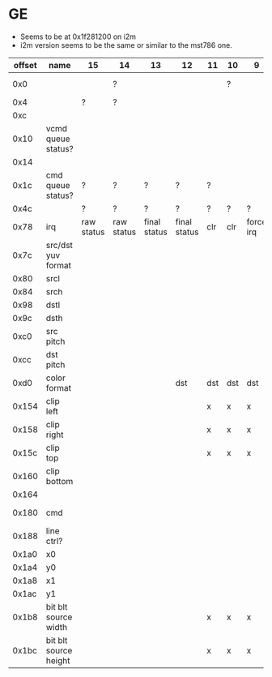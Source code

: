 # GE

- Seems to be at 0x1f281200 on i2m
- i2m version seems to be the same or similar to the mst786 one.

| offset | name                  | 15         | 14         | 13           | 12           | 11  | 10  | 9         | 8         | 7    | 6       | 5 | 4 | 3   | 2            | 1   | 0        | notes        |
|--------|-----------------------|------------|------------|--------------|--------------|-----|-----|-----------|-----------|------|---------|---|---|-----|--------------|-----|----------|--------------|
| 0x0    |                       |            | ?          |              |              |     | ?   |           |           |      |         |   |   |     | alpha blend? |     | enable   |              |
| 0x4    |                       | ?          | ?          |              |              |     |     |           |           |      |         |   |   |     |              | ?   | ?        |              |
| 0xc    |                       |            |            |              |              |     |     |           |           |      |         |   |   | ?   | ?            |     | ?        |              |
| 0x10   | vcmd queue status?    |            |            |              |              |     |     |           |           |      |         |   |   |     |              |     |          |              |
| 0x14   |                       |            |            |              |              |     |     |           |           | ?    |         | ? | ? |     | ?            | ?   |          |              |
| 0x1c   | cmd queue status?     | ?          | ?          | ?            | ?            | ?   |     |           |           | ?    | ?       | ? | ? | ?   |              |     | GE busy? |              |
| 0x4c   |                       | ?          | ?          | ?            | ?            | ?   | ?   | ?         | ?         | ?    | ?       | ? | ? | ?   | ?            | ?   | ?        |              |
| 0x78   | irq                   | raw status | raw status | final status | final status | clr | clr | force irq | force irq | mask | mask    |   |   |     |              |     |          |              |
| 0x7c   | src/dst yuv format    |            |            |              |              |     |     |           |           |      |         |   |   |     |              |     |          |              |
| 0x80   | srcl                  |            |            |              |              |     |     |           |           |      |         |   |   |     |              |     |          |              |
| 0x84   | srch                  |            |            |              |              |     |     |           |           |      |         |   |   |     |              |     |          |              |
| 0x98   | dstl                  |            |            |              |              |     |     |           |           |      |         |   |   |     |              |     |          |              |
| 0x9c   | dsth                  |            |            |              |              |     |     |           |           |      |         |   |   |     |              |     |          |              |
| 0xc0   | src pitch             |            |            |              |              |     |     |           |           |      |         |   |   |     |              |     |          |              |
| 0xcc   | dst pitch             |            |            |              |              |     |     |           |           |      |         |   |   |     |              |     |          |              |
| 0xd0   | color format          |            |            |              | dst          | dst | dst | dst       | dst       |      |         |   |   | src | src          | src | src      |              |
| 0x154  | clip left             |            |            |              |              | x   | x   | x         | x         | x    | x       | x | x | x   | x            | x   | x        |              |
| 0x158  | clip right            |            |            |              |              | x   | x   | x         | x         | x    | x       | x | x | x   | x            | x   | x        |              |
| 0x15c  | clip top              |            |            |              |              | x   | x   | x         | x         | x    | x       | x | x | x   | x            | x   | x        |              |
| 0x160  | clip bottom           |            |            |              |              |     |     |           |           |      |         |   |   |     |              |     |          |              |
| 0x164  |                       |            |            |              |              |     |     |           |           |      |         |   |   |     |              | rot | rot      | GE_SetRotate |
| 0x180  | cmd                   |            |            |              |              |     |     |           |           |      | bit blt |   |   |     |              |     |          |              |
| 0x188  | line ctrl?            |            |            |              |              |     |     |           |           |      |         |   |   |     |              |     |          |              |
| 0x1a0  | x0                    |            |            |              |              |     |     |           |           |      |         |   |   |     |              |     |          |              |
| 0x1a4  | y0                    |            |            |              |              |     |     |           |           |      |         |   |   |     |              |     |          |              |
| 0x1a8  | x1                    |            |            |              |              |     |     |           |           |      |         |   |   |     |              |     |          |              |
| 0x1ac  | y1                    |            |            |              |              |     |     |           |           |      |         |   |   |     |              |     |          |              |
| 0x1b8  | bit blt source width  |            |            |              |              | x   | x   | x         | x         | x    | x       | x | x | x   | x            | x   | x        |              |
| 0x1bc  | bit blt source height |            |            |              |              | x   | x   | x         | x         | x    | x       | x | x | x   | x            | x   | x        |              |
